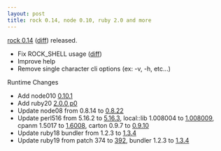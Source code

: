 ```yaml
---
layout: post
title: rock 0.14, node 0.10, ruby 2.0 and more
---
```


[rock 0.14][pypi] ([diff][diff]) released.

 - Fix ROCK\_SHELL usage ([diff][diff-rock-shell])
 - Improve help
 - Remove single character cli options (ex: -v, -h, etc...)

Runtime Changes

 - Add node010 [0.10.1][node010]
 - Add ruby20 [2.0.0 p0][ruby20]
 - Update node08 from 0.8.14 to [0.8.22][node08]
 - Update perl516 from 5.16.2 to [5.16.3][perl516], local::lib 1.008004 to
   [1.008009][perl516-local-lib], cpanm 1.5017 to [1.6008][perl516-cpanm],
   carton 0.9.7 to [0.9.10][perl516-carton]
 - Update ruby18 bundler from 1.2.3 to [1.3.4][ruby18-bundler]
 - Update ruby19 from patch 374 to [392][ruby19], bundler 1.2.3 to
   [1.3.4][ruby19-bundler]

[diff-rock-shell]: https://github.com/rockstack/rock/compare/0.13.1...0.14.0#diff-11
[diff]: https://github.com/rockstack/rock/compare/0.13.1...0.14.0
[node010]: https://raw.github.com/joyent/node/v0.10.1/ChangeLog
[node08]: https://raw.github.com/joyent/node/v0.8.22/ChangeLog
[perl516-carton]: http://cpansearch.perl.org/src/MIYAGAWA/carton-v0.9.10/Changes
[perl516-cpanm]: http://cpansearch.perl.org/src/MIYAGAWA/App-cpanminus-1.6008/Changes
[perl516-local-lib]: http://cpansearch.perl.org/src/APEIRON/local-lib-1.008009/Changes
[perl516]: http://search.cpan.org/dist/perl-5.16.3/pod/perldelta.pod
[pypi]: http://pypi.python.org/pypi/rock/0.14.0
[ruby18-bundler]: https://github.com/carlhuda/bundler/blob/v1.3.4/CHANGELOG.md
[ruby19-bundler]: https://github.com/carlhuda/bundler/blob/v1.3.4/CHANGELOG.md
[ruby19]: http://www.ruby-lang.org/en/news/2013/02/22/ruby-1-9-3-p392-is-released/
[ruby20]: http://www.ruby-lang.org/en/news/2013/02/24/ruby-2-0-0-p0-is-released/
